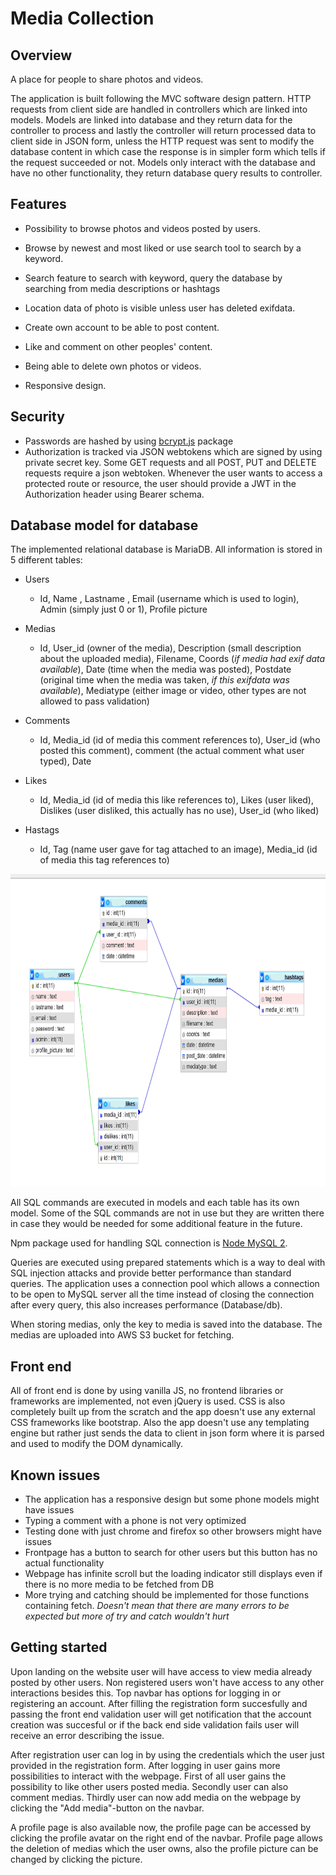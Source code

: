 # Media Collection

## Overview

A place for people to share photos and videos.

The application is built following the MVC software design pattern. HTTP requests from client side are handled in
controllers which are linked into models. Models are linked into database and they return data for the controller to
process and lastly the controller will return processed data to client side in JSON form, unless the HTTP request was
sent to modify the database content in which case the response is in simpler form which tells if the request succeeded
or not. Models only interact with the database and have no other functionality, they return database query results to
controller.

## Features

* Possibility to browse photos and videos posted by users.

* Browse by newest and most liked or use search tool to search by a keyword.

* Search feature to search with keyword, query the database by searching from media descriptions or hashtags

* Location data of photo is visible unless user has deleted exifdata.

* Create own account to be able to post content.

* Like and comment on other peoples' content.

* Being able to delete own photos or videos.

* Responsive design.

## Security

* Passwords are hashed by using [bcrypt.js](https://www.npmjs.com/package/bcryptjs) package
* Authorization is tracked via JSON webtokens which are signed by using private secret key. Some GET requests and all
  POST, PUT and DELETE requests require a json webtoken. Whenever the user wants to access a protected route or
  resource, the user should provide a JWT in the Authorization header using Bearer schema.

## Database model for database

The implemented relational database is MariaDB. All information is stored in 5 different tables:

* Users
    * Id, Name , Lastname , Email (username which is used to login), Admin (simply just 0 or 1), Profile picture

* Medias
    * Id, User_id (owner of the media), Description (small description about the uploaded media), Filename, Coords (*if
      media had exif data available*), Date (time when the media was posted), Postdate (original time when the media was
      taken, *if this exifdata was available*), Mediatype (either image or video, other types are not allowed to pass
      validation)

* Comments
    * Id, Media_id (id of media this comment references to), User_id (who posted this comment), comment (the actual
      comment what user typed), Date

* Likes
    * Id, Media_id (id of media this like references to), Likes (user liked), Dislikes (user disliked, this actually has
      no use), User_id (who liked)

* Hastags
    * Id, Tag (name user gave for tag attached to an image), Media_id (id of media this tag references to)

<img src="./DB%20constraints.png" width="800" height="500" alt="db-constraints">

All SQL commands are executed in models and each table has its own model. Some of the SQL commands are not in use but
they are written there in case they would be needed for some additional feature in the future.

Npm package used for handling SQL connection is [Node MySQL 2](https://www.npmjs.com/package/mysql2).

Queries are executed using prepared statements which is a way to deal with SQL injection attacks and provide better
performance than standard queries. The application uses a connection pool which allows a connection to be open to MySQL
server all the time instead of closing the connection after every query, this also increases performance (Database/db).

When storing medias, only the key to media is saved into the database. The medias are uploaded into AWS S3 bucket for
fetching.

## Front end

All of front end is done by using vanilla JS, no frontend libraries or frameworks are implemented, not even jQuery is
used. CSS is also completely built up from the scratch and the app doesn't use any external CSS frameworks like
bootstrap. Also the app doesn't use any templating engine but rather just sends the data to client in json form where it is parsed
and used to modify the DOM dynamically.

## Known issues

* The application has a responsive design but some phone models might have issues
* Typing a comment with a phone is not very optimized
* Testing done with just chrome and firefox so other browsers might have issues
* Frontpage has a button to search for other users but this button has no actual functionality
* Webpage has infinite scroll but the loading indicator still displays even if there is no more media to be fetched from
  DB
* More trying and catching should be implemented for those functions containing fetch. *Doesn't mean that there are many
  errors to be expected but more of try and catch wouldn't hurt*

## Getting started

Upon landing on the website user will have access to view media already posted by other users. Non registered users
won't have access to any other interactions besides this. Top navbar has options for logging in or registering an
account. After filling the registration form succesfully and passing the front end validation user will get notification
that the account creation was succesful or if the back end side validation fails user will receive an error describing
the issue.

After registration user can log in by using the credentials which the user just provided in the registration form. After
logging in user gains more possibilities to interact with the webpage. First of all user gains the possibility to like
other users posted media. Secondly user can also comment medias. Thirdly user can now add media on the webpage by
clicking the "Add media"-button on the navbar.

A profile page is also available now, the profile page can be accessed by clicking the profile avatar on the right end
of the navbar. Profile page allows the deletion of medias which the user owns, also the profile picture can be changed
by clicking the picture.







